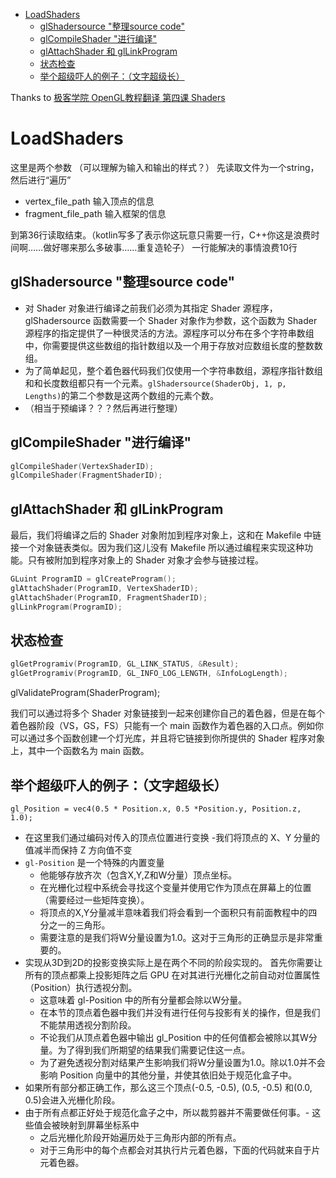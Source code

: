 <!-- @import "[TOC]" {cmd="toc" depthFrom=1 depthTo=6 orderedList=false} -->
<!-- code_chunk_output -->

* [LoadShaders](#loadshaders)
	* [glShadersource "整理source code"](#glshadersource-整理source-code)
	* [glCompileShader "进行编译"](#glcompileshader-进行编译)
	* [glAttachShader 和 glLinkProgram](#glattachshader-和-gllinkprogram)
	* [状态检查](#状态检查)
	* [举个超级吓人的例子：（文字超级长）](#举个超级吓人的例子文字超级长)

<!-- /code_chunk_output -->
Thanks to [极客学院 OpenGL教程翻译 第四课 Shaders](http://wiki.jikexueyuan.com/project/modern-opengl-tutorial/tutorial4.html)
# LoadShaders
这里是两个参数
（可以理解为输入和输出的样式？）
先读取文件为一个string，然后进行“遍历”

- vertex_file_path
    输入顶点的信息
- fragment_file_path
    输入框架的信息

到第36行读取结束。（kotlin写多了表示你这玩意只需要一行，C++你这是浪费时间啊……做好哪来那么多破事……重复造轮子）
一行能解决的事情浪费10行
## glShadersource "整理source code"
- 对 Shader 对象进行编译之前我们必须为其指定 Shader 源程序，glShadersource 函数需要一个 Shader 对象作为参数，这个函数为 Shader 源程序的指定提供了一种很灵活的方法。源程序可以分布在多个字符串数组中，你需要提供这些数组的指针数组以及一个用于存放对应数组长度的整数数组。
- 为了简单起见，整个着色器代码我们仅使用一个字符串数组，源程序指针数组和和长度数组都只有一个元素。`glShadersource(ShaderObj, 1, p, Lengths)`的第二个参数是这两个数组的元素个数。
- （相当于预编译？？？然后再进行整理）
## glCompileShader "进行编译"
```c++
glCompileShader(VertexShaderID);
glCompileShader(FragmentShaderID);
```

## glAttachShader 和 glLinkProgram
最后，我们将编译之后的 Shader 对象附加到程序对象上，这和在 Makefile 中链接一个对象链表类似。因为我们这儿没有 Makefile 所以通过编程来实现这种功能。只有被附加到程序对象上的 Shader 对象才会参与链接过程。
```c++
GLuint ProgramID = glCreateProgram();
glAttachShader(ProgramID, VertexShaderID);
glAttachShader(ProgramID, FragmentShaderID);
glLinkProgram(ProgramID);
```

## 状态检查
```c++
glGetProgramiv(ProgramID, GL_LINK_STATUS, &Result);
glGetProgramiv(ProgramID, GL_INFO_LOG_LENGTH, &InfoLogLength);
```
glValidateProgram(ShaderProgram);



我们可以通过将多个 Shader 对象链接到一起来创建你自己的着色器，但是在每个着色器阶段（VS，GS，FS）只能有一个 main 函数作为着色器的入口点。例如你可以通过多个函数创建一个灯光库，并且将它链接到你所提供的 Shader 程序对象上，其中一个函数名为 main 函数。

## 举个超级吓人的例子：（文字超级长）
```
gl_Position = vec4(0.5 * Position.x, 0.5 *Position.y, Position.z, 1.0);
```
- 在这里我们通过编码对传入的顶点位置进行变换
-我们将顶点的 X、Y 分量的值减半而保持 Z 方向值不变
- `gl-Position` 是一个特殊的内置变量
    - 他能够存放齐次（包含X,Y,Z和W分量）顶点坐标。
    - 在光栅化过程中系统会寻找这个变量并使用它作为顶点在屏幕上的位置（需要经过一些矩阵变换）。
    - 将顶点的X,Y分量减半意味着我们将会看到一个面积只有前面教程中的四分之一的三角形。
    - 需要注意的是我们将W分量设置为1.0。这对于三角形的正确显示是非常重要的。
- 实现从3D到2D的投影变换实际上是在两个不同的阶段实现的。
    首先你需要让所有的顶点都乘上投影矩阵之后 GPU 在对其进行光栅化之前自动对位置属性（Position）执行透视分割。
    - 这意味着 gl-Position 中的所有分量都会除以W分量。
    - 在本节的顶点着色器中我们并没有进行任何与投影有关的操作，但是我们不能禁用透视分割阶段。
    - 不论我们从顶点着色器中输出 gl_Position 中的任何值都会被除以其W分量。为了得到我们所期望的结果我们需要记住这一点。
    - 为了避免透视分割对结果产生影响我们将W分量设置为1.0。除以1.0并不会影响 Position 向量中的其他分量，并使其依旧处于规范化盒子中。 
- 如果所有部分都正确工作，那么这三个顶点(-0.5, -0.5), (0.5, -0.5) 和(0.0, 0.5)会进入光栅化阶段。
- 由于所有点都正好处于规范化盒子之中，所以裁剪器并不需要做任何事。- 这些值会被映射到屏幕坐标系中
    - 之后光栅化阶段开始遍历处于三角形内部的所有点。
    - 对于三角形中的每个点都会对其执行片元着色器，下面的代码就来自于片元着色器。